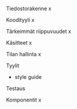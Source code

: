 Tiedostorakenne x

Koodityyli x

Tärkeimmät riippuvuudet x

Käsitteet x

Tilan hallinta x

Tyylit

- style guide

Testaus

Komponentit x
